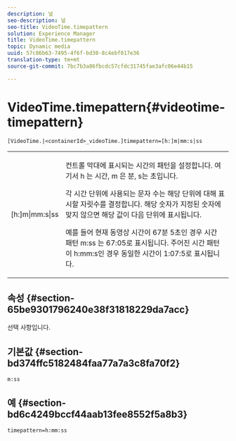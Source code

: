 ```yaml
---
description: 널
seo-description: 널
seo-title: VideoTime.timepattern
solution: Experience Manager
title: VideoTime.timepattern
topic: Dynamic media
uuid: 57c86b63-7495-4f6f-bd30-8c4ebf017e36
translation-type: tm+mt
source-git-commit: 7bc7b3a86fbcdc57cfdc31745fae3afc06e44b15

---
```



# VideoTime.timepattern{#videotime-timepattern}

`[VideoTime.|<containerId>_videoTime.]timepattern=[h:]m|mm:s|ss`

<table id="table_9FC55144166F406DB07DFE0C57791475"> 
 <tbody> 
  <tr> 
   <td colname="col1"> <p> <span class="codeph"> [h:]m|mm:s|ss</span> </p> </td> 
   <td colname="col2"> <p> 컨트롤 막대에 표시되는 시간의 패턴을 설정합니다. 여기서 <span class="codeph"> h</span> 는 <span class="codeph"> 시간, m</span><span class="codeph"> 은 분,</span> s는 초입니다. </p> <p>각 시간 단위에 사용되는 문자 수는 해당 단위에 대해 표시할 자릿수를 결정합니다. 해당 숫자가 지정된 숫자에 맞지 않으면 해당 값이 다음 단위에 표시됩니다. </p> <p>예를 들어 현재 동영상 시간이 67분 5초인 경우 시간 패턴 <span class="codeph"> m:ss</span> 는 67:05로 표시됩니다. 주어진 시간 패턴이 <span class="codeph"> h:mm:s인 경우 동일한 시간이 1:07:5로 표시됩니다</span>. </p> </td> 
  </tr> 
 </tbody> 
</table>

## 속성 {#section-65be9301796240e38f31818229da7acc}

선택 사항입니다.

## 기본값 {#section-bd374ffc5182484faa77a7a3c8fa70f2}

`m:ss`

## 예 {#section-bd6c4249bccf44aab13fee8552f5a8b3}

`timepattern=h:mm:ss`
